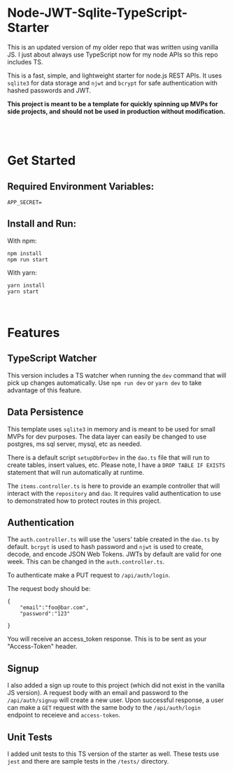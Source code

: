 # Node-JWT-Sqlite-TypeScript-Starter

This is an updated version of my older repo that was written using vanilla JS. I just about always use TypeScript now for my node APIs so this repo includes TS.

This is a fast, simple, and lightweight starter for node.js REST APIs. It uses `sqlite3` for data storage and `njwt` and `bcrypt` for safe authentication with hashed passwords and JWT. 

**This project is meant to be a template for quickly spinning up MVPs for side projects, and should not be used in production without modification.**

<br />

<br />


# Get Started

## Required Environment Variables:
```
APP_SECRET=
```

## Install and Run:

With npm:

```
npm install
npm run start
```

With yarn:

```
yarn install
yarn start
```



<br/>

# Features

## TypeScript Watcher

This version includes a TS watcher when running the `dev` command that will pick up changes automatically. Use `npm run dev` or `yarn dev` to take advantage of this feature.

## Data Persistence

This template uses `sqlite3` in memory and is meant to be used for small MVPs for dev purposes. The data layer can easily be changed to use postgres, ms sql server, mysql, etc as needed. 

There is a default script `setupDbForDev` in the `dao.ts` file that will run to create tables, insert values, etc. Please note, I have a `DROP TABLE IF EXISTS` statement that will run automatically at runtime.

The `items.controller.ts` is here to provide an example controller that will interact with the `repository` and `dao`. It requires valid authentication to use to demonstrated how to protect routes in this project.

## Authentication

The `auth.controller.ts` will use the 'users' table created in the `dao.ts` by default. `bcrpyt` is used to hash password and `njwt` is used to create, decode, and encode JSON Web Tokens. JWTs by default are valid for one week. This can be changed in the `auth.controller.ts`. 

To authenticate make a PUT request to `/api/auth/login`. 

The request body should be:

```
{
    "email":"foo@bar.com",
    "password":"123"

}
```

You will receive an access_token response.  This is to be sent as your "Access-Token" header. 

## Signup

I also added a sign up route to this project (which did not exist in the vanilla JS version). A request body with an email and password to the `/api/auth/signup` will create a new user. Upon successful response, a user can make a `GET` request with the same body to the `/api/auth/login` endpoint to receieve and `access-token`.

## Unit Tests

I added unit tests to this TS version of the starter as well. These tests use `jest` and there are sample tests in the `/tests/` directory.